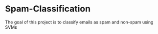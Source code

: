 # Spam-Classification
The goal of this project is to classify emails as spam and non-spam using SVMs
